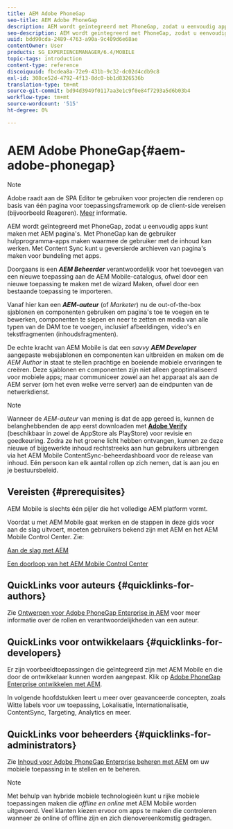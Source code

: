 ```yaml
---
title: AEM Adobe PhoneGap
seo-title: AEM Adobe PhoneGap
description: AEM wordt geïntegreerd met PhoneGap, zodat u eenvoudig apps kunt maken met AEM pagina's. Volg deze pagina om aan de slag te gaan met Adobe PhoneGap Enterprise.
seo-description: AEM wordt geïntegreerd met PhoneGap, zodat u eenvoudig apps kunt maken met AEM pagina's. Volg deze pagina om aan de slag te gaan met Adobe PhoneGap Enterprise.
uuid: bdd90cda-2489-4763-a90a-9c409d6e68ae
contentOwner: User
products: SG_EXPERIENCEMANAGER/6.4/MOBILE
topic-tags: introduction
content-type: reference
discoiquuid: fbcdea8a-72e9-431b-9c32-dc02d4cdb9c8
exl-id: 308ce52d-4792-4f13-8dc0-bb1d8326536b
translation-type: tm+mt
source-git-commit: bd94d3949f0117aa3e1c9f0e84f7293a5d6b03b4
workflow-type: tm+mt
source-wordcount: '515'
ht-degree: 0%

---
```


# AEM Adobe PhoneGap{#aem-adobe-phonegap}

>[!NOTE]
>
>Adobe raadt aan de SPA Editor te gebruiken voor projecten die renderen op basis van één pagina voor toepassingsframework op de client-side vereisen (bijvoorbeeld Reageren). [Meer](/help/sites-developing/spa-overview.md) informatie.

AEM wordt geïntegreerd met PhoneGap, zodat u eenvoudig apps kunt maken met AEM pagina&#39;s. Met PhoneGap kan de gebruiker hulpprogramma-apps maken waarmee de gebruiker met de inhoud kan werken. Met Content Sync kunt u geversierde archieven van pagina&#39;s maken voor bundeling met apps.

Doorgaans is een ***AEM Beheerder*** verantwoordelijk voor het toevoegen van een nieuwe toepassing aan de AEM Mobile-catalogus, ofwel door een nieuwe toepassing te maken met de wizard Maken, ofwel door een bestaande toepassing te importeren.

Vanaf hier kan een ***AEM-auteur*** (of *Marketer*) nu de out-of-the-box sjablonen en componenten gebruiken om pagina&#39;s toe te voegen en te bewerken, componenten te slepen en neer te zetten en media van alle typen van de DAM toe te voegen, inclusief afbeeldingen, video&#39;s en tekstfragmenten (inhoudsfragmenten).

De echte kracht van AEM Mobile is dat een *savvy* ***AEM Developer*** aangepaste websjablonen en componenten kan uitbreiden en maken om de *AEM Author* in staat te stellen prachtige en boeiende mobiele ervaringen te creëren. Deze sjablonen en componenten zijn niet alleen geoptimaliseerd voor mobiele apps; maar communiceer zowel aan het apparaat als aan de AEM server (om het even welke verre server) aan de eindpunten van de netwerkdienst.

>[!NOTE]
>
>Wanneer de *AEM-auteur* van mening is dat de app gereed is, kunnen de belanghebbenden de app eerst downloaden met **[Adobe Verify](/help/mobile/phonegap-mobile-quickstart.md)** (beschikbaar in zowel de AppStore als PlayStore) voor revisie en goedkeuring. Zodra ze het groene licht hebben ontvangen, kunnen ze deze nieuwe of bijgewerkte inhoud rechtstreeks aan hun gebruikers uitbrengen via het AEM Mobile ContentSync-beheerdashboard voor de release van inhoud. Eén persoon kan elk aantal rollen op zich nemen, dat is aan jou en je bestuursbeleid.

## Vereisten {#prerequisites}

AEM Mobile is slechts één pijler die het volledige AEM platform vormt.

Voordat u met AEM Mobile gaat werken en de stappen in deze gids voor aan de slag uitvoert, moeten gebruikers bekend zijn met AEM en het AEM Mobile Control Center. Zie:

[Aan de slag met AEM](/help/sites-deploying/deploy.md)

[Een doorloop van het AEM Mobile Control Center](/help/mobile/phonegap-authoring-apps.md)

## QuickLinks voor auteurs {#quicklinks-for-authors}

Zie [Ontwerpen voor Adobe PhoneGap Enterprise in AEM](/help/mobile/phonegap.md) voor meer informatie over de rollen en verantwoordelijkheden van een auteur.

## QuickLinks voor ontwikkelaars {#quicklinks-for-developers}

Er zijn voorbeeldtoepassingen die geïntegreerd zijn met AEM Mobile en die door de ontwikkelaar kunnen worden aangepast. Klik op [Adobe PhoneGap Enterprise ontwikkelen met AEM](/help/mobile/developing-in-phonegap.md).

In volgende hoofdstukken leert u meer over geavanceerde concepten, zoals Witte labels voor uw toepassing, Lokalisatie, Internationalisatie, ContentSync, Targeting, Analytics en meer.

## QuickLinks voor beheerders {#quicklinks-for-administrators}

Zie [Inhoud voor Adobe PhoneGap Enterprise beheren met AEM](/help/mobile/administer-phonegap.md) om uw mobiele toepassing in te stellen en te beheren.

>[!NOTE]
>
>Met behulp van hybride mobiele technologieën kunt u rijke mobiele toepassingen maken die *offline en online* met AEM Mobile worden uitgevoerd. Veel klanten kiezen ervoor om apps te maken die controleren wanneer ze online of offline zijn en zich dienovereenkomstig gedragen.
